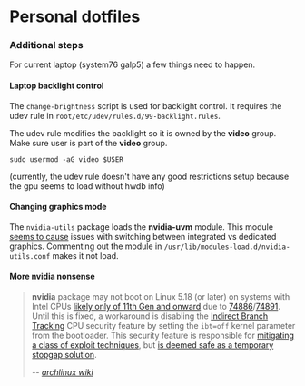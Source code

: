 # Personal dotfiles

### Additional steps
For current laptop (system76 galp5) a few things need to happen.

#### Laptop backlight control
The `change-brightness` script is used for backlight control. It requires the udev rule in `root/etc/udev/rules.d/99-backlight.rules`.

The udev rule modifies the backlight so it is owned by the **video** group. Make sure user is part of the **video** group.
```
sudo usermod -aG video $USER
```
(currently, the udev rule doesn't have any good restrictions setup because the gpu seems to load without hwdb info)

#### Changing graphics mode
The `nvidia-utils` package loads the **nvidia-uvm** module.
This module [seems to cause](https://github.com/pop-os/system76-power/issues/252) issues with switching between integrated vs dedicated graphics.
Commenting out the module in `/usr/lib/modules-load.d/nvidia-utils.conf` makes it not load.

#### More nvidia nonsense
> **nvidia** package may not boot on Linux 5.18 (or later) on systems with Intel CPUs [likely only of 11th Gen and onward](https://newsroom.intel.com/editorials/intel-cet-answers-call-protect-common-malware-threats/#gs.mg8nm2) due to [74886](https://bugs.archlinux.org/task/74886)/[74891](https://bugs.archlinux.org/task/74891). Until this is fixed, a workaround is disabling the [Indirect Branch Tracking](https://edc.intel.com/content/www/us/en/design/ipla/software-development-platforms/client/platforms/alder-lake-desktop/12th-generation-intel-core-processors-datasheet-volume-1-of-2/007/indirect-branch-tracking/) CPU security feature by setting the `ibt=off` kernel parameter from the bootloader. This security feature is responsible for [mitigating a class of exploit techniques](https://lwn.net/Articles/889475/), but [is deemed safe as a temporary stopgap solution](https://www.reddit.com/r/archlinux/comments/v0x3c4/psa_if_you_run_kernel_518_with_nvidia_pass_ibtoff/).
>
> -- *[archlinux wiki](https://wiki.archlinux.org/title/NVIDIA)*
